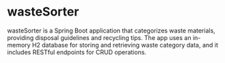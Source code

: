 # wasteSorter
 wasteSorter is a Spring Boot application that categorizes waste materials, providing disposal guidelines and recycling tips. The app uses an in-memory H2 database for storing and retrieving waste category data, and it includes RESTful endpoints for CRUD operations.
